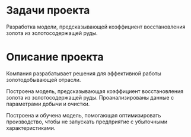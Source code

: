 # Задачи проекта

Разработка модели, предсказывающей коэффициент восстановления золота из золотосодержащей руды.

# Описание проекта

Компания разрабатывает решения для эффективной работы золотодобывающей отрасли.

Построена модель, предсказывающая коэффициент восстановления золота из золотосодержащей руды. Проанализированы данные с параметрами добычи и очистки.

Построена и обучена модель, помогающая оптимизировать производство, чтобы не запускать предприятие с убыточными характеристиками.
